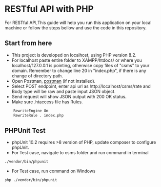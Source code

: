 # RESTful API with PHP

For RESTful API,This guide will help you run this application on your local machine or follow the steps bellow and use the code in this repository.

## Start from here

  - This project is developed on localhost, using PHP version 8.2. 
  - For localhost paste entire folder to XAMPP/htdocs/ or where you localhost/127.0.0.1 is pointing, otherwise copy files of "csms" to your domain. Remember to change line 20 in "index.php", if there is any change of directory path.
  - Open Postman, [postman](https://www.postman.com/downloads)  (if not installed). 
  - Select POST endpoint, enter api url as http://localhost/csms/rate and Body type will be raw and paste input JSON object. 
  - Send request will show JSON output with 200 OK status.
  - Make sure .htaccess file has Rules.
  ```sh
      RewriteEngine On
      RewriteRule . index.php
  ```

## PHPUnit Test

  - phpUnit 10.2 requires >8 version of PHP, update composer to configure phpUnit.
  - For Test case, navigate to csms folder and run command in terminal 
  ```sh
  ./vendor/bin/phpunit
  ```
  - For Test case, run command on Windows
  ```sh
  php ./vendor/bin/phpunit
  ```
  
